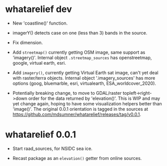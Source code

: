 # whatarelief dev

* New 'coastline()' function. 

* imagerY() detects case on one (less than 3) bands in the source. 

* Fix dimension. 

* Add `streetmap()` currently getting OSM image, same support as 'imagery()'.  Internal object `.streetmap_sources` has
openstreetmap, google, virtual earth, esri. 

* Add `imagery()`, currently getting Virtual Earth sat image, can't yet deal with raster/terra objects. Internal object '.imagery_sources' has more options (goog, bluemarble, esri, virtualearth, ESA_worldcover_2020). 

* Potentially breaking change, to move to GDAL/raster topleft->right->down order for the data returned
by 'elevation()'. This is WIP and may yet change again, hoping to have some visualization helpers better than
'image()'. The original 0.0.1 orientation is tagged in the sources at https://github.com/mdsumner/whatarelief/releases/tag/v0.0.1. 


# whatarelief 0.0.1

* Start raad_sources, for NSIDC sea ice. 

* Recast package as an `elevation()` getter from online sources. 
